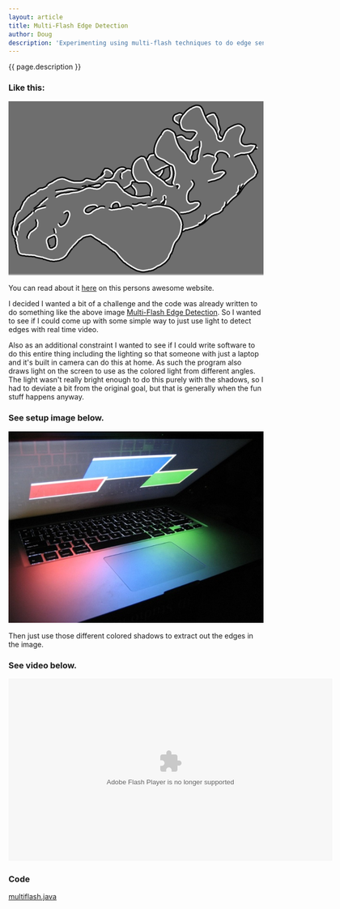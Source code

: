 ```yaml
---
layout: article
title: Multi-Flash Edge Detection
author: Doug
description: 'Experimenting using multi-flash techniques to do edge sensing.'
---
```


{{ page.description }}

### Like this:
<img class="span-24" src="/explorations/multiflash/boneFGBG.bmp" alt="edge"/>

You can read about it [here](http://vision.ai.uiuc.edu/~tankh/) on this persons awesome website.

I decided I wanted a bit of a challenge and the code was already written to do something like the above image [Multi-Flash Edge Detection](/explorations/multiflash/NPRCameraSrc.zip "FlashEdgeDetection").  So I wanted to see if I could come up with some simple way to just use light to detect edges with real time video.

Also as an additional constraint I wanted to see if I could write software to do this entire thing including the lighting so that someone with just a laptop and it's built in camera can do this at home. As such the program also draws light on the screen to use as the colored light from different angles.  The light wasn't really bright enough to do this purely with the shadows, so I had to deviate a bit from the original goal, but that is generally when the fun stuff happens anyway.
### See setup image below.
<img class="span-24" src="/explorations/multiflash/setup.jpg" alt="setup"/>

Then just use those different colored shadows to extract out the edges in the image.

### See video below.
<object class="span-24" type="application/x-shockwave-flash" width="640" height="360" data="http://www.flickr.com/apps/video/stewart.swf?v=71377" classid="clsid:D27CDB6E-AE6D-11cf-96B8-444553540000"> <param name="flashvars" value="intl_lang=en-us&photo_secret=104853cd45&photo_id=4056898951&flickr_show_info_box=true"></param> <param name="movie" value="http://www.flickr.com/apps/video/stewart.swf?v=71377"></param> <param name="bgcolor" value="#000000"></param> <param name="allowFullScreen" value="true"></param><embed type="application/x-shockwave-flash" src="http://www.flickr.com/apps/video/stewart.swf?v=71377" bgcolor="#000000" allowfullscreen="true" flashvars="intl_lang=en-us&photo_secret=104853cd45&photo_id=4056898951&flickr_show_info_box=true" height="360" width="640"></embed></object>

### Code  
[multiflash.java](/explorations/multiflash/multiflash.java "MultiFlash.java")
